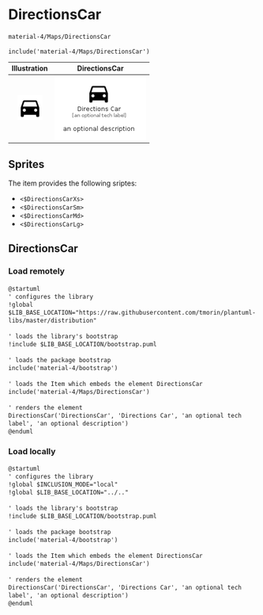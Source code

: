 # DirectionsCar


```text
material-4/Maps/DirectionsCar
```

```text
include('material-4/Maps/DirectionsCar')
```



| Illustration | DirectionsCar |
| :---: | :---: |
| ![illustration for Illustration](../../material-4/Maps/DirectionsCar.png) | ![illustration for DirectionsCar](../../material-4/Maps/DirectionsCar.Local.png) |



## Sprites
The item provides the following sriptes:

- `<$DirectionsCarXs>`
- `<$DirectionsCarSm>`
- `<$DirectionsCarMd>`
- `<$DirectionsCarLg>`





## DirectionsCar

### Load remotely
```plantuml
@startuml
' configures the library
!global $LIB_BASE_LOCATION="https://raw.githubusercontent.com/tmorin/plantuml-libs/master/distribution"

' loads the library's bootstrap
!include $LIB_BASE_LOCATION/bootstrap.puml

' loads the package bootstrap
include('material-4/bootstrap')

' loads the Item which embeds the element DirectionsCar
include('material-4/Maps/DirectionsCar')

' renders the element
DirectionsCar('DirectionsCar', 'Directions Car', 'an optional tech label', 'an optional description')
@enduml
```

### Load locally
```plantuml
@startuml
' configures the library
!global $INCLUSION_MODE="local"
!global $LIB_BASE_LOCATION="../.."

' loads the library's bootstrap
!include $LIB_BASE_LOCATION/bootstrap.puml

' loads the package bootstrap
include('material-4/bootstrap')

' loads the Item which embeds the element DirectionsCar
include('material-4/Maps/DirectionsCar')

' renders the element
DirectionsCar('DirectionsCar', 'Directions Car', 'an optional tech label', 'an optional description')
@enduml
```


